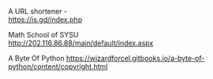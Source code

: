 A URL shortener -   
https://is.gd/index.php

Math School of SYSU  
http://202.116.86.88/main/default/index.aspx  

A Byte Of Python
https://wizardforcel.gitbooks.io/a-byte-of-python/content/copyright.html
